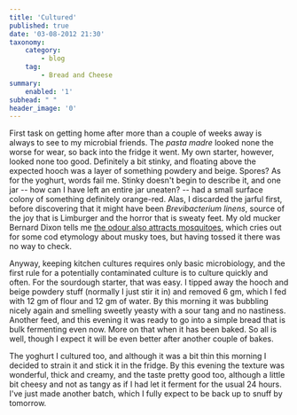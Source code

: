 ```yaml
---
title: 'Cultured'
published: true
date: '03-08-2012 21:30'
taxonomy:
    category:
        - blog
    tag:
        - Bread and Cheese
summary:
    enabled: '1'
subhead: " "
header_image: '0'
---
```

First task on getting home after more than a couple of weeks away is always to see to my microbial friends. The _pasta madre_ looked none the worse for wear, so back into the fridge it went. My own starter, however, looked none too good. Definitely a bit stinky, and floating above the expected hooch was a layer of something powdery and beige. Spores? As for the yoghurt, words fail me. Stinky doesn't begin to describe it, and one jar -- how can I have left an entire jar uneaten? -- had a small surface colony of something definitely orange-red. Alas, I discarded the jarful first, before discovering that it might have been _Brevibacterium linens_, source of the joy that is Limburger and the horror that is sweaty feet. My old mucker Bernard Dixon tells me [the odour also attracts mosquitoes](http://www.scribd.com/doc/32083565/Cheese-Mosquitos-Toes), which cries out for some cod etymology about musky toes, but having tossed it there was no way to check. 

Anyway, keeping kitchen cultures requires only basic microbiology, and the first rule for a potentially contaminated culture is to culture quickly and often. For the sourdough starter, that was easy. I tipped away the hooch and beige powdery stuff (normally I just stir it in) and removed 6 gm, which I fed with 12 gm of flour and 12 gm of water. By this morning it was bubbling nicely again and smelling sweetly yeasty with a sour tang and no nastiness. Another feed, and this evening it was ready to go into a simple bread that is bulk fermenting even now. More on that when it has been baked. So all is well, though I expect it will be even better after another couple of bakes.

The yoghurt I cultured too, and although it was a bit thin this morning I decided to strain it and stick it in the fridge. By this evening the texture was wonderful, thick and creamy, and the taste pretty good too, although a little bit cheesy and not as tangy as if I had let it ferment for the usual 24 hours. I've just made another batch, which I fully expect to be back up to snuff by tomorrow.
